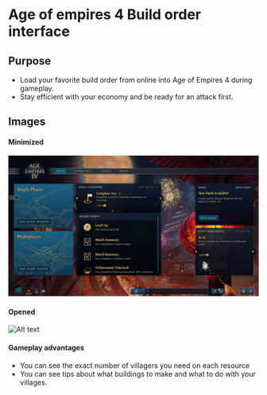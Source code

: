 # Age of empires 4 Build order interface

## Purpose
- Load your favorite build order from online into Age of Empires 4 during gameplay.
- Stay efficient with your economy and be ready for an attack first.


## Images

#### Minimized
![Alt text](./imgs/home.png "Minimized")

#### Opened
![Alt text](./imgs/interface.png "Interface")

#### Gameplay advantages
- You can see the exact number of villagers you need on each resource
- You can see tips about what buildings to make and what to do with your villages.